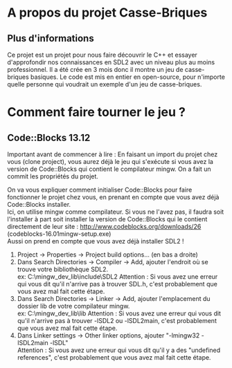 # A propos du projet Casse-Briques
## Plus d'informations
Ce projet est un projet pour nous faire découvrir le C++ et essayer d'approfondir nos connaissances en SDL2 avec un niveau plus au moins professionnel. Il a été crée en 3 mois donc il montre un jeu de casse-briques basiques. Le code est mis en entier en open-source, pour n'importe quelle personne qui voudrait un exemple d'un jeu de casse-briques.
# Comment faire tourner le jeu ?
## Code::Blocks 13.12
Important avant de commencer à lire : En faisant un import du projet chez vous (clone project), vous aurez déjà le jeu qui s'exécute si vous avez la version de Code::Blocks qui contient le compilateur mingw. On a fait un commit les propriétés du projet.

On va vous expliquer comment initialiser Code::Blocks pour faire fonctionner le projet chez vous, en prenant en compte que vous avez déjà Code::Blocks installer. <br />
Ici, on utilise mingw comme compilateur. Si vous ne l'avez pas, il faudra soit l'installer à part soit installer la version de Code::Blocks qui le contient directement de leur site : http://www.codeblocks.org/downloads/26 (codeblocks-16.01mingw-setup.exe) <br />
Aussi on prend en compte que vous avez déjà installer SDL2 ! <br />

1) Project -> Properties -> Project build options... (en bas a droite)
2) Dans Search Directories -> Compiler -> Add, ajouter l'endroit où se trouve votre bibliothèque SDL2. <br />
  ex: C:\mingw_dev_lib\include\SDL2
  Attention : Si vous avez une erreur qui vous dit qu'il n'arrive pas à trouver SDL.h, c'est probablement que vous avez mal fait cette étape.
3) Dans Search Directories -> Linker -> Add, ajouter l'emplacement du dossier lib de votre compilateur mingw. <br />
  ex: C:\mingw_dev_lib\lib
  Attention : Si vous avez une erreur qui vous dit qu'il n'arrive pas à trouver -lSDL2 ou -lSDL2main, c'est probablement que vous avez mal fait cette étape.
4) Dans Linker settings -> Other linker options, ajouter "-lmingw32 -lSDL2main -lSDL" <br />
  Attention : Si vous avez une erreur qui vous dit qu'il y a des "undefined references", c'est probablement que vous avez mal fait cette étape.
